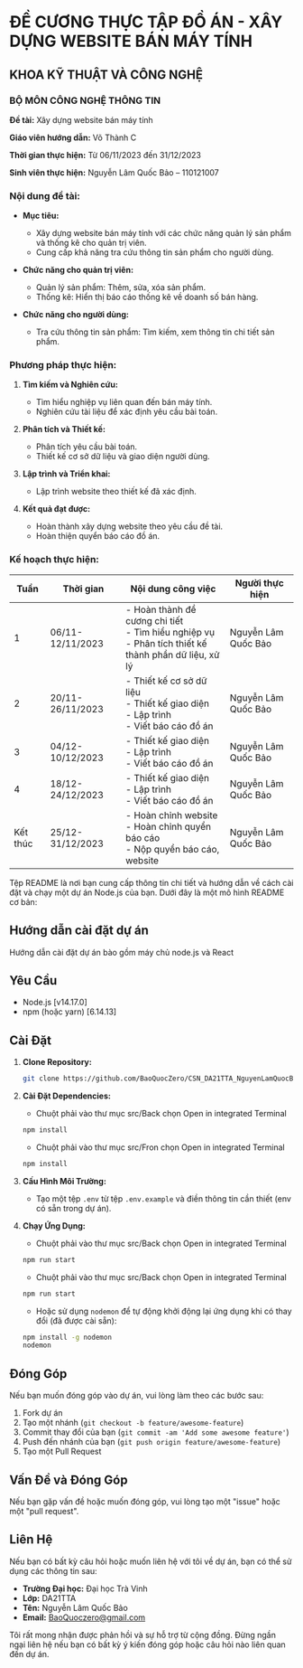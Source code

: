 # ĐỀ CƯƠNG THỰC TẬP ĐỒ ÁN - XÂY DỰNG WEBSITE BÁN MÁY TÍNH

## KHOA KỸ THUẬT VÀ CÔNG NGHỆ
### BỘ MÔN CÔNG NGHỆ THÔNG TIN

**Đề tài:** Xây dựng website bán máy tính

**Giáo viên hướng dẫn:** Võ Thành C

**Thời gian thực hiện:** Từ 06/11/2023 đến 31/12/2023

**Sinh viên thực hiện:** Nguyễn Lâm Quốc Bảo – 110121007

### Nội dung đề tài:

- **Mục tiêu:**
  - Xây dựng website bán máy tính với các chức năng quản lý sản phẩm và thống kê cho quản trị viên.
  - Cung cấp khả năng tra cứu thông tin sản phẩm cho người dùng.

- **Chức năng cho quản trị viên:**
  - Quản lý sản phẩm: Thêm, sửa, xóa sản phẩm.
  - Thống kê: Hiển thị báo cáo thống kê về doanh số bán hàng.

- **Chức năng cho người dùng:**
  - Tra cứu thông tin sản phẩm: Tìm kiếm, xem thông tin chi tiết sản phẩm.

### Phương pháp thực hiện:

1. **Tìm kiếm và Nghiên cứu:**
   - Tìm hiểu nghiệp vụ liên quan đến bán máy tính.
   - Nghiên cứu tài liệu để xác định yêu cầu bài toán.

2. **Phân tích và Thiết kế:**
   - Phân tích yêu cầu bài toán.
   - Thiết kế cơ sở dữ liệu và giao diện người dùng.

3. **Lập trình và Triển khai:**
   - Lập trình website theo thiết kế đã xác định.

4. **Kết quả đạt được:**
   - Hoàn thành xây dựng website theo yêu cầu đề tài.
   - Hoàn thiện quyển báo cáo đồ án.

### Kế hoạch thực hiện:

| Tuần | Thời gian | Nội dung công việc | Người thực hiện |
|------|-----------|--------------------|-----------------|
| 1    | 06/11-12/11/2023 | - Hoàn thành đề cương chi tiết <br> - Tìm hiểu nghiệp vụ <br> - Phân tích thiết kế thành phần dữ liệu, xử lý | Nguyễn Lâm Quốc Bảo |
| 2    | 20/11-26/11/2023 | - Thiết kế cơ sở dữ liệu <br> - Thiết kế giao diện <br> - Lập trình <br> - Viết báo cáo đồ án | Nguyễn Lâm Quốc Bảo |
| 3    | 04/12-10/12/2023 | - Thiết kế giao diện <br> - Lập trình <br> - Viết báo cáo đồ án | Nguyễn Lâm Quốc Bảo |
| 4    | 18/12-24/12/2023 | - Thiết kế giao diện <br> - Lập trình <br> - Viết báo cáo đồ án | Nguyễn Lâm Quốc Bảo |
| Kết thúc | 25/12-31/12/2023 | - Hoàn chỉnh website <br> - Hoàn chỉnh quyển báo cáo <br> - Nộp quyển báo cáo, website | Nguyễn Lâm Quốc Bảo |

Tệp README là nơi bạn cung cấp thông tin chi tiết và hướng dẫn về cách cài đặt và chạy một dự án Node.js của bạn. Dưới đây là một mô hình README cơ bản:

## Hướng dẫn cài đặt dự án
Hướng dẫn cài đặt dự án bào gồm máy chủ node.js và React

## Yêu Cầu

- Node.js [v14.17.0]
- npm (hoặc yarn) [6.14.13]

## Cài Đặt

1. **Clone Repository:**
   ```bash
   git clone https://github.com/BaoQuocZero/CSN_DA21TTA_NguyenLamQuocBao_JavaScript.git

2. **Cài Đặt Dependencies:**

   - Chuột phải vào thư mục src/Back chọn Open in integrated Terminal
   ```bash
   npm install
   ```
   - Chuột phải vào thư mục src/Fron chọn Open in integrated Terminal
    ```bash
   npm install
   ```

4. **Cấu Hình Môi Trường:**
   
   - Tạo một tệp `.env` từ tệp `.env.example` và điền thông tin cần thiết (env có sẵn trong dự án).

6. **Chạy Ứng Dụng:**
   
   - Chuột phải vào thư mục src/Back chọn Open in integrated Terminal
   ```bash
   npm run start
   ```
   - Chuột phải vào thư mục src/Back chọn Open in integrated Terminal
    ```bash
   npm run start
   ```

   - Hoặc sử dụng `nodemon` để tự động khởi động lại ứng dụng khi có thay đổi (đã được cài sẵn):

   ```bash
   npm install -g nodemon
   nodemon
   ```

## Đóng Góp

Nếu bạn muốn đóng góp vào dự án, vui lòng làm theo các bước sau:

1. Fork dự án
2. Tạo một nhánh (`git checkout -b feature/awesome-feature`)
3. Commit thay đổi của bạn (`git commit -am 'Add some awesome feature'`)
4. Push đến nhánh của bạn (`git push origin feature/awesome-feature`)
5. Tạo một Pull Request

## Vấn Đề và Đóng Góp

Nếu bạn gặp vấn đề hoặc muốn đóng góp, vui lòng tạo một "issue" hoặc một "pull request".

## Liên Hệ

Nếu bạn có bất kỳ câu hỏi hoặc muốn liên hệ với tôi về dự án, bạn có thể sử dụng các thông tin sau:

- **Trường Đại học:** Đại học Trà Vinh
- **Lớp:** DA21TTA
- **Tên:** Nguyễn Lâm Quốc Bảo
- **Email:** [BaoQuoczero@gmail.com](mailto:BaoQuoczero@gmail.com)

Tôi rất mong nhận được phản hồi và sự hỗ trợ từ cộng đồng. Đừng ngần ngại liên hệ nếu bạn có bất kỳ ý kiến đóng góp hoặc câu hỏi nào liên quan đến dự án.
